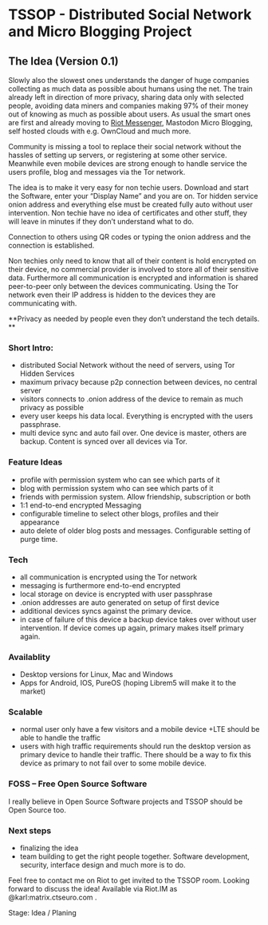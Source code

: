 # TSSOP - Distributed Social Network and Micro Blogging Project

## The Idea (Version 0.1)

Slowly also the slowest ones understands the danger of huge companies collecting as much data as possible about humans using the net. The train already left in direction of more privacy, sharing data only with selected people, avoiding data miners and companies making 97% of their money out of knowing as much as possible about users. As usual the smart ones are first and already moving to <a href=”https://kmj.at/2018-03-12-riot-im-messenger-kurzanleitung-fuer-benutze-updated/” target=”_blank”>Riot Messenger</a>, Mastodon Micro Blogging, self hosted clouds with e.g. OwnCloud and much more. 

Community is missing a tool to replace their social network without the hassles of setting up servers, or registering at some other service. Meanwhile even mobile devices are strong enough to handle service the users profile, blog and messages via the Tor network. 

The idea is to make it very easy for non techie users. Download and start the Software, enter your “Display Name” and you are on. Tor hidden service onion address and everything else must be created fully auto without user intervention. Non techie have no idea of certificates and other stuff, they will leave in minutes if they don’t understand what to do.

Connection to others using QR codes or typing the onion address and the connection is established.

Non techies only need to know that all of their content is hold encrypted on their device, no commercial provider is involved to store all of their sensitive data. Furthermore all communication is encrypted and information is shared peer-to-peer only between the devices communicating. Using the Tor network even their IP address is hidden to the devices they are communicating with. 

**Privacy as needed by people even they don’t understand the tech details. **



### Short Intro:
- distributed Social Network without the need of servers, using Tor Hidden Services
- maximum privacy because p2p connection between devices, no central server
- visitors connects to .onion address of the device  to remain as much privacy as possible
- every user keeps his data local. Everything is encrypted with the users passphrase.
- multi device sync and auto fail over. One device is master, others are backup. Content is synced over all devices via Tor.

### Feature Ideas
- profile with permission system who can see which parts of it
- blog with permission system who can see which parts of it
- friends with permission system. Allow friendship, subscription or both
- 1:1 end-to-end encrypted Messaging
- configurable timeline to select other blogs, profiles and their appearance
- auto delete of older blog posts and messages. Configurable setting of purge time.

### Tech
- all communication is encrypted using the Tor network
- messaging is furthermore end-to-end encrypted
- local storage on device is encrypted with user passphrase
- .onion addresses are auto generated on setup of first device
- additional devices syncs against the primary device.
- in case of failure of this device a backup device takes over without user intervention. If device comes up again, primary makes itself primary again.

### Availablity
- Desktop versions for Linux, Mac and Windows
- Apps for Android, IOS, PureOS (hoping Librem5 will make it to the market)

### Scalable
- normal user only have a few visitors and a mobile device +LTE should be able to handle the traffic
- users with high traffic requirements should run the desktop version as primary device to handle their traffic. There should be a way to fix this device as primary to not fail over to some mobile device.

### FOSS – Free Open Source Software
I really believe in Open Source Software projects and TSSOP should be Open Source too.

### Next steps
- finalizing the idea
- team building to get the right people together. Software development, security, interface design and much more is to do. 


Feel free to contact me on Riot to get invited to the TSSOP room. Looking forward to discuss the idea!
Available via Riot.IM as @karl:matrix.ctseuro.com .

Stage: Idea / Planing

